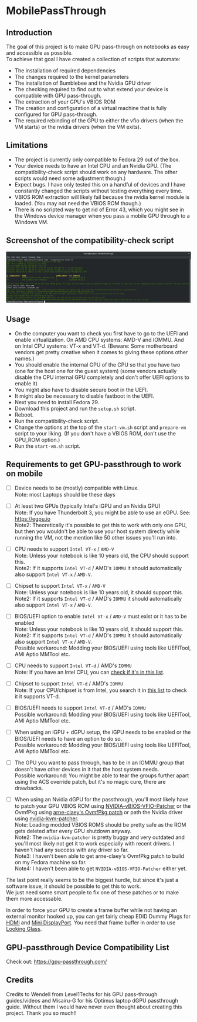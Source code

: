 # MobilePassThrough

## Introduction
The goal of this project is to make GPU pass-through on notebooks as easy and accessible as possible.  
To achieve that goal I have created a collection of scripts that automate:

- The installation of required dependencies
- The changes required to the kernel parameters
- The installation of Bumblebee and the Nvidia GPU driver
- The checking required to find out to what extend your device is compatible with GPU pass-through.
- The extraction of your GPU's VBIOS ROM
- The creation and configuration of a virtual machine that is fully configured for GPU pass-through.
- The required rebinding of the GPU to either the vfio drivers (when the VM starts) or the nvidia drivers (when the VM exits).

## Limitations

- The project is currently only compatible to Fedora 29 out of the box. 
- Your device needs to have an Intel CPU and an Nvidia GPU. (The compatibility-check script should work on any hardware. The other scripts would need some adjustment though.) 
- Expect bugs. I have only tested this on a handful of devices and I have constantly changed the scripts without testing everything every time.
- VBIOS ROM extraction will likely fail because the nvidia kernel module is loaded. (You may not need the VBIOS ROM though.)
- There is no scripted way to get rid of Error 43, which you might see in the Windows device manager when you pass a mobile GPU through to a Windows VM.

## Screenshot of the compatibility-check script
![example output](screenshots/example-output.png)


## Usage
- On the computer you want to check you first have to go to the UEFI and enable virtualization. On AMD CPU systems: AMD-V and IOMMU. And on Intel CPU systems: VT-x and VT-d. (Beware: Some motherboard vendors get pretty creative when it comes to giving these options other names.)
- You should enable the internal GPU of the CPU so that you have two (one for the host one for the guest system)
  (some vendors actually disable the CPU internal GPU completely and don't offer UEFI options to enable it)
- You might also have to disable secure boot in the UEFI.
- It might also be necessary to disable fastboot in the UEFI.
- Next you need to install Fedora 29.
- Download this project and run the `setup.sh` script.
- Reboot.
- Run the compatibility-check script.
- Change the options at the top of the `start-vm.sh` script and `prepare-vm` script to your liking. 
  (If you don't have a VBIOS ROM, don't use the GPU_ROM option.)
- Run the `start-vm.sh` script.


## Requirements to get GPU-passthrough to work on mobile

- [ ] Device needs to be (mostly) compatible with Linux.  
    Note: most Laptops should be these days  

- [ ] At least two GPUs (typically Intel's iGPU and an Nvidia GPU)  
    Note: If you have Thunderbolt 3, you might be able to use an eGPU. See: https://egpu.io  
    Note2: Theoretically it's possible to get this to work with only one GPU, but then you wouldn't be able to use your host system directly while running the VM, not the mention like 50 other issues you'll run into.  

- [ ] CPU needs to support `Intel VT-x` / `AMD-V`  
    Note: Unless your notebook is like 10 years old, the CPU should support this.    
    Note2: If it supports `Intel VT-d` / AMD's `IOMMU` it should automatically also support `Intel VT-x` / `AMD-V`.    
- [ ] Chipset to support `Intel VT-x` / `AMD-V`    
    Note: Unless your notebook is like 10 years old, it should support this.    
    Note2: If it supports `Intel VT-d` / AMD's `IOMMU` it should automatically also support `Intel VT-x` / `AMD-V`.    
- [ ] BIOS/UEFI option to enable `Intel VT-x` / `AMD-V` must exist or it has to be enabled    
    Note: Unless your notebook is like 10 years old, it should support this.    
    Note2: If it supports `Intel VT-d` / AMD's `IOMMU` it should automatically also support `Intel VT-x` / `AMD-V`.    
    Possible workaround: Modding your BIOS/UEFI using tools like UEFITool, AMI Aptio MMTool etc.    

- [ ] CPU needs to support `Intel VT-d` / AMD's `IOMMU`  
    Note: If you have an Intel CPU, you can [check if it's in this list](https://ark.intel.com/Search/FeatureFilter?productType=processors&VTD=true&MarketSegment=Mobile).  
- [ ] Chipset to support `Intel VT-d` / AMD's `IOMMU`  
    Note: If your CPU/chipset is from Intel, you search it in [this list](https://www.intel.com/content/www/us/en/products/chipsets/view-all.html) to check it it supports VT-d.  
- [ ] BIOS/UEFI needs to support `Intel VT-d` / AMD's `IOMMU`  
    Possible workaround: Modding your BIOS/UEFI using tools like UEFITool, AMI Aptio MMTool etc.  

- [ ] When using an iGPU + dGPU setup, the iGPU needs to be enabled or the BIOS/UEFI needs to have an option to do so.  
    Possible workaround: Modding your BIOS/UEFI using tools like UEFITool, AMI Aptio MMTool etc.  

- [ ] The GPU you want to pass through, has to be in an IOMMU group that doesn't have other devices in it that the host system needs.  
    Possible workaround: You might be able to tear the groups further apart using the ACS override patch, but it's no magic cure, there are drawbacks.  

- [ ] When using an Nvidia dGPU for the passthrough, you'll most likely have to patch your GPU VBIOS ROM using [NVIDIA-vBIOS-VFIO-Patcher](https://github.com/Matoking/NVIDIA-vBIOS-VFIO-Patcher) or the OvmfPkg using [arne-claey's OvmfPkg patch](https://github.com/jscinoz/optimus-vfio-docs/issues/2) or path the Nvidia driver using [nvidia-kvm-patcher](https://github.com/sk1080/nvidia-kvm-patcher).  
    Note: Loading modded VBIOS ROMS should be pretty safe as the ROM gets deleted after every GPU shutdown anyway.  
    Note2: The `nvidia-kvm-patcher` is pretty buggy and very outdated and you'll most likely not get it to work especially with recent drivers. I haven't had any success with any driver so far.  
    Note3: I haven't been able to get arne-claey's OvmfPkg patch to build on my Fedora machine so far.  
    Note4: I haven't been able to get `NVIDIA-vBIOS-VFIO-Patcher` either yet.  


The last point really seems to be the biggest hurdle, but since it's just a software issue, it should be possible to get this to work.  
We just need some smart people to fix one of these patches or to make them more accessable.

In order to force your GPU to create a frame buffer while not having an external monitor hooked up, you can get fairly cheap EDID Dummy Plugs for [HDMI](https://www.aliexpress.com/item/-/32919567161.html) and [Mini DisplayPort](https://www.aliexpress.com/item/-/32822066472.html). You need that frame buffer in order to use [Looking Glass](https://looking-glass.hostfission.com/).

## GPU-passthrough Device Compatibility List

Check out: https://gpu-passthrough.com/

## Credits

Credits to Wendell from Level1Techs for his GPU pass-through guides/videos and Misairu-G for his Optimus laptop dGPU passthrough guide.
Without them I would have never even thought about creating this project. Thank you so much!!

